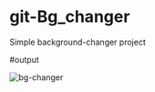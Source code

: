 # git-Bg_changer

Simple background-changer project

#output

![bg-changer](https://user-images.githubusercontent.com/101444030/164440146-5033e2dd-0ace-452f-a017-8ac70d20694c.png)
